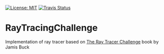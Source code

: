 [![License: MIT](https://img.shields.io/badge/License-MIT-yellow.svg)](https://opensource.org/licenses/MIT) [![Travis Status](https://travis-ci.com/PetroProtsyk/RayTracingChallenge.svg?branch=master)](https://travis-ci.com/PetroProtsyk/RayTracingChallenge)

# RayTracingChallenge
Implementation of ray tracer based on [The Ray Tracer Challenge](https://pragprog.com/book/jbtracer/the-ray-tracer-challenge) book by Jamis Buck
